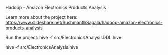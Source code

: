 Hadoop - Amazon Electronics Products Analysis

Learn more about the project here: https://www.slideshare.net/SushmanthSagala/hadoop-amazon-electronics-products-analysis

Run the project:
  hive -f src/ElectronicsAnalysisDDL.hive
  
  hive -f src/ElectronicsAnalysis.hive

